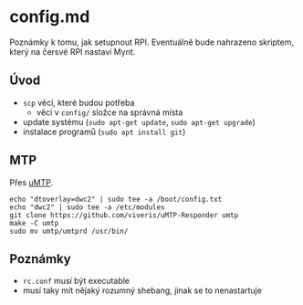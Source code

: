# config.md
Poznámky k tomu, jak setupnout RPI.
Eventuálně bude nahrazeno skriptem, který na čersvé RPI nastaví Mynt.

## Úvod
- `scp` věcí, které budou potřeba
	- věci v `config/` složce na správná místa
- update systému (`sudo apt-get update`, `sudo apt-get upgrade`)
- instalace programů (`sudo apt install git`)

## MTP
Přes [uMTP](https://github.com/viveris/uMTP-Responder).
```
echo "dtoverlay=dwc2" | sudo tee -a /boot/config.txt
echo "dwc2" | sudo tee -a /etc/modules
git clone https://github.com/viveris/uMTP-Responder umtp
make -C umtp
sudo mv umtp/umtprd /usr/bin/
```

## Poznámky
- `rc.conf` musí být executable
- musí taky mít nějaký rozumný shebang, jinak se to nenastartuje
